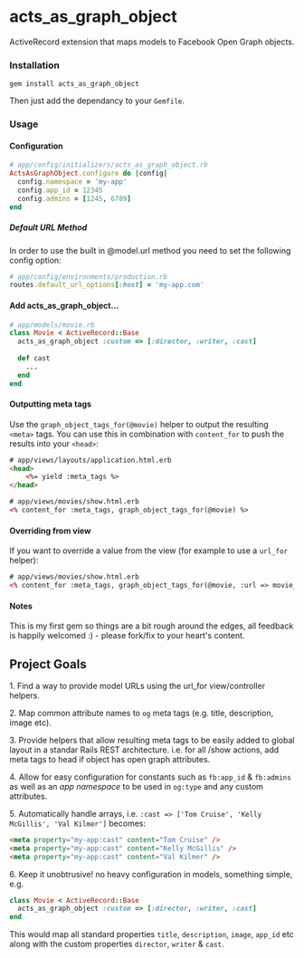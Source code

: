 acts_as_graph_object
====================

ActiveRecord extension that maps models to Facebook Open Graph objects.

### Installation
```
gem install acts_as_graph_object
```
Then just add the dependancy to your `Gemfile`.

### Usage
#### Configuration
```ruby
# app/config/initializers/acts_as_graph_object.rb
ActsAsGraphObject.configure do |config|
  config.namespace = 'my-app'
  config.app_id = 12345
  config.admins = [1245, 6789]
end
```

##### Default URL Method
In order to use the built in @model.url method you need to set the following config option:
```ruby
# app/config/environments/production.rb
routes.default_url_options[:host] = 'my-app.com'
```

#### Add acts_as_graph_object...
```ruby
# app/models/movie.rb
class Movie < ActiveRecord::Base
  acts_as_graph_object :custom => [:director, :writer, :cast]
  
  def cast
  	...
  end
end
```
#### Outputting meta tags
Use the `graph_object_tags_for(@movie)` helper to output the resulting `<meta>` tags. You can use this in combination with `content_for` to push the results into your `<head>`:
```html
# app/views/layouts/application.html.erb    
<head>
    <%= yield :meta_tags %>
</head>

# app/views/movies/show.html.erb
<% content_for :meta_tags, graph_object_tags_for(@movie) %>
```
#### Overriding from view
If you want to override a value from the view (for example to use a `url_for` helper):
```html
# app/views/movies/show.html.erb
<% content_for :meta_tags, graph_object_tags_for(@movie, :url => movie_url(@movie)) %>
```

#### Notes
This is my first gem so things are a bit rough around the edges, all feedback is happily welcomed :) - please fork/fix to your heart's content.

## Project Goals
1\. Find a way to provide model URLs using the url_for view/controller helpers.

2\. Map common attribute names to `og` meta tags (e.g. title, description, image etc).

3\. Provide helpers that allow resulting meta tags to be easily added to global layout in a standar Rails REST architecture.
  i.e. for all /show actions, add meta tags to head if object has open graph attributes.

4\. Allow for easy configuration for constants such as `fb:app_id` & `fb:admins` as well as an *app namespace* to be used in `og:type` and any custom attributes.

5\. Automatically handle arrays, i.e. `:cast => ['Tom Cruise', 'Kelly McGillis', 'Val Kilmer']` becomes:
```html
<meta property="my-app:cast" content="Tom Cruise" />
<meta property="my-app:cast" content="Kelly McGillis" />
<meta property="my-app:cast" content="Val Kilmer" />
```

6\. Keep it unobtrusive! no heavy configuration in models, something simple, e.g.
```ruby
class Movie < ActiveRecord::Base
  acts_as_graph_object :custom => [:director, :writer, :cast]
end
```
This would map all standard properties `title`, `description`, `image`, `app_id` etc along with the custom properties `director`, `writer` & `cast`.